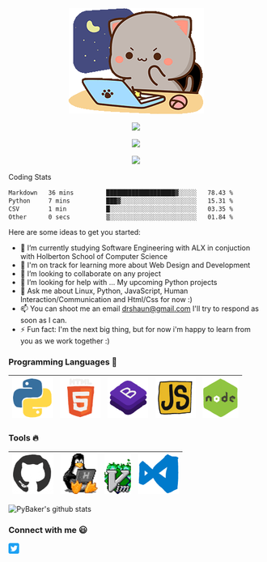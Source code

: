 <p align="center">
 <a href="#">
 <img src="https://github.com/PyBaker/PyBaker/blob/main/images/icon_gifs/goma-cat.gif">
</a>
</p>
<p align="center">
  <a href="#">
 <img src="https://visitor-badge.laobi.icu/badge?page_id=PyBaker.PyBaker&theme=dracula">
 </a>
</p>
<p align="center">
<a href="#">
 <img src="https://img.shields.io/github/followers/PyBaker?label=Follow&style=social&theme=dracula">
  </a>
</p>
<p align="center">
<a href="#">
 <img src="https://readme-typing-svg.herokuapp.com?font=Bungee&size=25&duration=4000&color=C6A2F7&center=true&vCenter=true&multiline=true&height=70&lines=Hie+I'm+Shaun;Aka+PyBaker">
  </a>
</p>

<p>
 Coding Stats
</p>
<!--START_SECTION:waka-->

```text
Markdown   36 mins         ███████████████████▓░░░░░   78.43 %
Python     7 mins          ███▓░░░░░░░░░░░░░░░░░░░░░   15.31 %
CSV        1 min           █░░░░░░░░░░░░░░░░░░░░░░░░   03.35 %
Other      0 secs          ▒░░░░░░░░░░░░░░░░░░░░░░░░   01.84 %
```

<!--END_SECTION:waka-->

Here are some ideas to get you started:

- 🔭 I’m currently studying Software Engineering with ALX in conjuction with Holberton School of Computer Science
- 🌱 I'm on track for learning more about Web Design and Development
- 👯 I’m looking to collaborate on any project
- 🤔 I’m looking for help with ... My upcoming Python projects 
- 💬 Ask me about Linux, Python, JavaScript, Human Interaction/Communication and Html/Css for now :) 
- 📫 You can shoot me an email drshaun@gmail.com I'll try to respond as soon as I can.
- ⚡ Fun fact: I'm the next big thing, but for now i'm happy to learn from you as we work together  :)

### Programming Languages :rocket:

| <a href="#"><img src="https://github.com/PyBaker/PyBaker/blob/main/images/icon_gifs/python.gif" height="80px"> </a> | <a href="#"><img src="https://github.com/PyBaker/PyBaker/blob/main/images/icon_gifs/html.gif" height="80px"> </a> | <a href="#"><img src="https://github.com/PyBaker/PyBaker/blob/main/images/icon_gifs/bootstrap.gif" height="80px"> </a> | <a href="#"><img src="https://github.com/PyBaker/PyBaker/blob/main/images/icon_gifs/javascript.gif" height="80px"> </a> | <a href="#"><img src="https://github.com/PyBaker/PyBaker/blob/main/images/icon_gifs/node.gif" height="80px"> </a> 
| :------------------------------------------------------------------------------------------------------------------------------: | :------------------------------------------------------------------------------------------------------------: | :------------------------------------------------------------------------------------------------------------: |:------------------------------------------------------------------------------------------------------------: |:------------------------------------------------------------------------------------------------------------: |

### Tools :fire:

| <a href="#"><img src="https://github.com/PyBaker/PyBaker/blob/main/images/icon_gifs/github.gif" height="80px"> | <a href="#"><img src="https://github.com/PyBaker/PyBaker/blob/main/images/icon_gifs/linux-computer.gif" height="80px"> </a> | <a href="#"><img src="https://github.com/PyBaker/PyBaker/blob/main/images/icon_gifs/vim-linux.gif" height="80px">  </a>| <a href="#"><img src="https://github.com/PyBaker/PyBaker/blob/main/images/icon_gifs/vscode.gif" height="80px"> </a> |
| :--------------------------------------------------------------------------------------: | :--------------------------------------------------------------------------------------------: |:--------------------------------------------------------------------------------------------: |:--------------------------------------------------------------------------------------------: |

![PyBaker's github stats](https://github-readme-stats.vercel.app/api?username=PyBaker&theme=dracula)



### Connect with me :smiley:

<a href="https://twitter.com/PyBaker">
  <img align="left" alt="PyBaker Twitter" width="21px" src="https://github.com/PyBaker/PyBaker/blob/main/images/connect_with_me_images/twitter.svg" />
</a>

